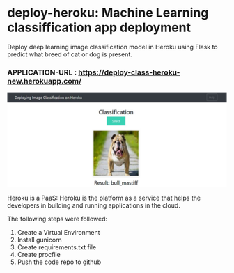 # deploy-heroku: Machine Learning classiffication app deployment
Deploy deep learning image classification model in Heroku using Flask to predict what breed of cat or dog is present.
  
### APPLICATION-URL : https://deploy-class-heroku-new.herokuapp.com/

![alt text](https://github.com/Ashutosh27ind/deploy-heroku/blob/main/heroku%20image%20classification%20app%20deployment.JPG?raw=true)

Heroku is a PaaS: Heroku is the platform as a service that helps the developers in building and running applications in the cloud. 

The following steps were followed:  
  
1. Create a Virtual Environment  
2. Install gunicorn  
3. Create requirements.txt file  
4. Create procfile  
5. Push the code repo to github  
